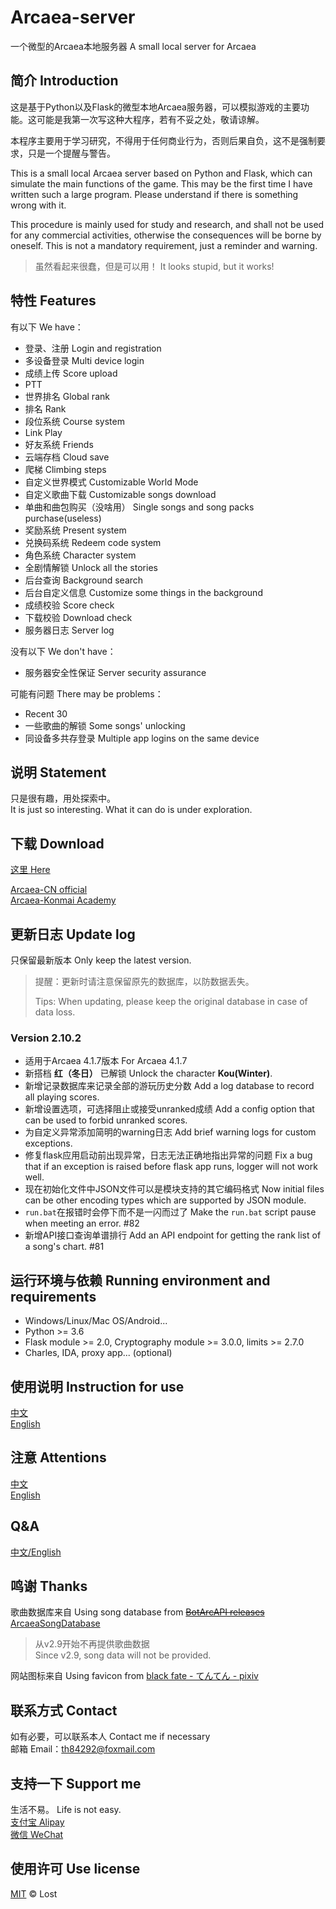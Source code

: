 # Arcaea-server

一个微型的Arcaea本地服务器  A small local server for Arcaea

## 简介 Introduction

这是基于Python以及Flask的微型本地Arcaea服务器，可以模拟游戏的主要功能。这可能是我第一次写这种大程序，若有不妥之处，敬请谅解。  

本程序主要用于学习研究，不得用于任何商业行为，否则后果自负，这不是强制要求，只是一个提醒与警告。  

This is a small local Arcaea server based on Python and Flask, which can simulate the main functions of the game. This may be the first time I have written such a large program. Please understand if there is something wrong with it.  

This procedure is mainly used for study and research, and shall not be used for any commercial activities, otherwise the consequences will be borne by oneself. This is not a mandatory requirement, just a reminder and warning.

> 虽然看起来很蠢，但是可以用！
> It looks stupid, but it works!

## 特性 Features

有以下 We have：

- 登录、注册 Login and registration
- 多设备登录 Multi device login
- 成绩上传 Score upload
- PTT
- 世界排名 Global rank
- 排名 Rank
- 段位系统 Course system
- Link Play
- 好友系统 Friends
- 云端存档 Cloud save
- 爬梯 Climbing steps
- 自定义世界模式 Customizable World Mode
- 自定义歌曲下载 Customizable songs download
- 单曲和曲包购买（没啥用） Single songs and song packs purchase(useless)
- 奖励系统 Present system
- 兑换码系统 Redeem code system
- 角色系统 Character system
- 全剧情解锁 Unlock all the stories
- 后台查询 Background search
- 后台自定义信息 Customize some things in the background
- 成绩校验 Score check
- 下载校验 Download check
- 服务器日志 Server log

没有以下 We don't have：

- 服务器安全性保证 Server security assurance

可能有问题 There may be problems：

- Recent 30
- 一些歌曲的解锁 Some songs' unlocking
- 同设备多共存登录 Multiple app logins on the same device

## 说明 Statement

只是很有趣，用处探索中。  
It is just so interesting. What it can do is under exploration.

## 下载 Download

[这里 Here](https://github.com/Lost-MSth/Arcaea-server/releases)

[Arcaea-CN official](https://arcaea.lowiro.com/zh)  
[Arcaea-Konmai Academy](https://616.sb)  

## 更新日志 Update log

只保留最新版本 Only keep the latest version.

> 提醒：更新时请注意保留原先的数据库，以防数据丢失。
>
> Tips: When updating, please keep the original database in case of data loss.

### Version 2.10.2

- 适用于Arcaea 4.1.7版本 For Arcaea 4.1.7
- 新搭档 **红（冬日）** 已解锁 Unlock the character **Kou(Winter)**.
- 新增记录数据库来记录全部的游玩历史分数 Add a log database to record all playing scores.
- 新增设置选项，可选择阻止或接受unranked成绩 Add a config option that can be used to forbid unranked scores.
- 为自定义异常添加简明的warning日志 Add brief warning logs for custom exceptions.
- 修复flask应用启动前出现异常，日志无法正确地指出异常的问题 Fix a bug that if an exception is raised before flask app runs, logger will not work well.
- 现在初始化文件中JSON文件可以是模块支持的其它编码格式 Now initial files can be other encoding types which are supported by JSON module.
- `run.bat`在报错时会停下而不是一闪而过了 Make the `run.bat` script pause when meeting an error. #82
- 新增API接口查询单谱排行 Add an API endpoint for getting the rank list of a song's chart. #81

## 运行环境与依赖 Running environment and requirements

- Windows/Linux/Mac OS/Android...
- Python >= 3.6
- Flask module >= 2.0, Cryptography module >= 3.0.0, limits >= 2.7.0
- Charles, IDA, proxy app... (optional)

<!--
## 环境搭建 Environment construction
[中文](https://github.com/Lost-MSth/Arcaea-server/wiki/%E7%8E%AF%E5%A2%83%E6%90%AD%E5%BB%BA)  
[English](https://github.com/Lost-MSth/Arcaea-server/wiki/Environment-construction)
-->

## 使用说明 Instruction for use

[中文](https://github.com/Lost-MSth/Arcaea-server/wiki/%E4%BD%BF%E7%94%A8%E8%AF%B4%E6%98%8E)  
[English](https://github.com/Lost-MSth/Arcaea-server/wiki/Instruction-for-use)

## 注意 Attentions

[中文](https://github.com/Lost-MSth/Arcaea-server/wiki/%E6%B3%A8%E6%84%8F)  
[English](https://github.com/Lost-MSth/Arcaea-server/wiki/Attentions)

## Q&A

[中文/English](https://github.com/Lost-MSth/Arcaea-server/wiki/Q&A)

## 鸣谢 Thanks

歌曲数据库来自 Using song database from
~~[BotArcAPI releases](https://github.com/TheSnowfield/BotArcAPI/releases)~~
[ArcaeaSongDatabase](https://github.com/Arcaea-Infinity/ArcaeaSongDatabase)

> 从v2.9开始不再提供歌曲数据  
> Since v2.9, song data will not be provided.

网站图标来自 Using favicon from [black fate - てんてん - pixiv](https://www.pixiv.net/artworks/82374369)

## 联系方式 Contact

如有必要，可以联系本人 Contact me if necessary  
邮箱 Email：th84292@foxmail.com

## 支持一下 Support me

生活不易。 Life is not easy.  
[支付宝 Alipay](https://github.com/Lost-MSth/Arcaea-server/blob/master/pic/Alipay.jpg)  
[微信 WeChat](https://github.com/Lost-MSth/Arcaea-server/blob/master/pic/WeChat.png)

## 使用许可 Use license

[MIT](LICENSE) © Lost
